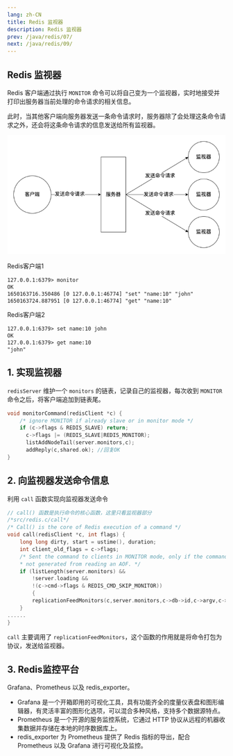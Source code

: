 ```yaml
---
lang: zh-CN
title: Redis 监视器
description: Redis 监视器
prev: /java/redis/07/
next: /java/redis/09/
---
```


## Redis 监视器

Redis 客户端通过执行 `MONITOR` 命令可以将自己变为一个监视器，实时地接受并打印出服务器当前处理的命令请求的相关信息。

此时，当其他客户端向服务器发送一条命令请求时，服务器除了会处理这条命令请求之外，还会将这条命令请求的信息发送给所有监视器。

![Redis监视器示意图.png](./assets/README-1649820288520.png)

Redis客户端1

```shell
127.0.0.1:6379> monitor
OK
1650163716.350486 [0 127.0.0.1:46774] "set" "name:10" "john"
1650163724.887951 [0 127.0.0.1:46774] "get" "name:10"
```

Redis客户端2

```shell
127.0.0.1:6379> set name:10 john
OK
127.0.0.1:6379> get name:10
"john"
```

## 1. 实现监视器

`redisServer` 维护一个 `monitors` 的链表，记录自己的监视器，每次收到 `MONITOR` 命令之后，将客户端追加到链表尾。

```c
void monitorCommand(redisClient *c) {
    /* ignore MONITOR if already slave or in monitor mode */
    if (c->flags & REDIS_SLAVE) return;
      c->flags |= (REDIS_SLAVE|REDIS_MONITOR); 
      listAddNodeTail(server.monitors,c); 
      addReply(c,shared.ok); //回复OK
}
```

## 2. 向监视器发送命令信息

利用 `call` 函数实现向监视器发送命令

```c
// call() 函数是执行命令的核心函数，这里只看监视器部分 
/*src/redis.c/call*/
/* Call() is the core of Redis execution of a command */ 
void call(redisClient *c, int flags) {
    long long dirty, start = ustime(), duration;
    int client_old_flags = c->flags;
    /* Sent the command to clients in MONITOR mode, only if the commands are
    * not generated from reading an AOF. */
    if (listLength(server.monitors) &&
        !server.loading &&
        !(c->cmd->flags & REDIS_CMD_SKIP_MONITOR))
        {
        replicationFeedMonitors(c,server.monitors,c->db->id,c->argv,c->argc);
    }
...... 
}
```

`call` 主要调用了 `replicationFeedMonitors`，这个函数的作用就是将命令打包为协议，发送给监视器。

## 3. Redis监控平台

Grafana、Prometheus 以及 redis_exporter。

- Grafana 是一个开箱即用的可视化工具，具有功能齐全的度量仪表盘和图形编辑器，有灵活丰富的图形化选项，可以混合多种风格，支持多个数据源特点。
- Prometheus 是一个开源的服务监控系统，它通过 HTTP 协议从远程的机器收集数据并存储在本地的时序数据库上。
- redis_exporter 为 Prometheus 提供了 Redis 指标的导出，配合 Prometheus 以及 Grafana 进行可视化及监控。
